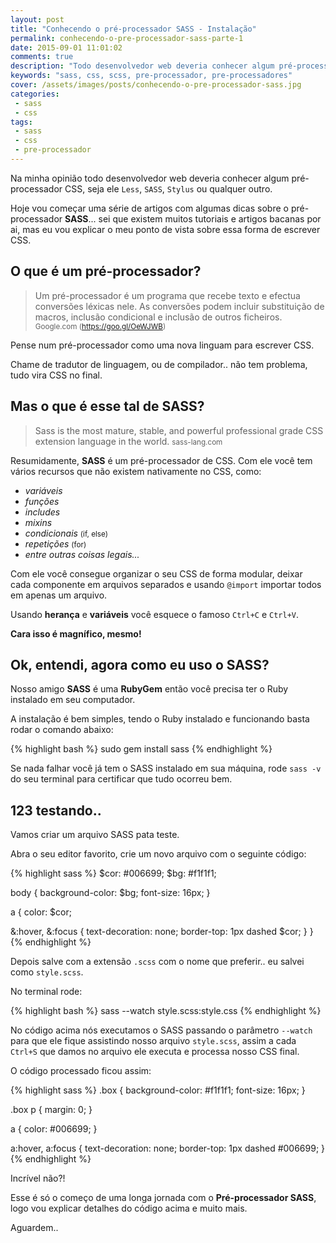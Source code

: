```yaml
---
layout: post
title: "Conhecendo o pré-processador SASS - Instalação"
permalink: conhecendo-o-pre-processador-sass-parte-1
date: 2015-09-01 11:01:02
comments: true
description: "Todo desenvolvedor web deveria conhecer algum pré-processador CSS, seja ele Less, SASS, Stylus ou qualquer outro"
keywords: "sass, css, scss, pre-processador, pre-processadores"
cover: /assets/images/posts/conhecendo-o-pre-processador-sass.jpg
categories:
 - sass
 - css
tags:
 - sass
 - css
 - pre-processador
---
```


Na minha opinião todo desenvolvedor web deveria conhecer algum pré-processador CSS, seja ele `Less`, `SASS`, `Stylus` ou qualquer outro.

Hoje vou começar uma série de artigos com algumas dicas sobre o pré-processador **SASS**... sei que existem muitos tutoriais e artigos bacanas por ai, mas eu vou explicar o meu ponto de vista sobre essa forma de escrever CSS.

## O que é um pré-processador?

> Um pré-processador é um programa que recebe texto e efectua conversões léxicas nele. As conversões podem incluir substituição de macros, inclusão condicional e inclusão de outros ficheiros.
  > <small>Google.com (<a href="https://goo.gl/OeWJWB">https://goo.gl/OeWJWB</a>)</small>

Pense num pré-processador como uma nova linguam para escrever CSS.

Chame de tradutor de linguagem, ou de compilador.. não tem problema, tudo vira CSS no final.

## Mas o que é esse tal de SASS?

> Sass is the most mature, stable, and powerful professional grade CSS extension language in the world.
  > <small>sass-lang.com</small>

Resumidamente, **SASS** é um pré-processador de CSS. Com ele você tem vários recursos que não existem nativamente no CSS, como:

  * *variáveis*
  * *funções*
  * *includes*
  * *mixins*
  * *condicionais* <small>(if, else)</small>
  * *repetições* <small>(for)</small>
  * *entre outras coisas legais...*

Com ele você consegue organizar o seu CSS de forma modular, deixar cada componente em arquivos separados e usando `@import` importar todos em apenas um arquivo.

Usando **herança** e **variáveis** você esquece o famoso `Ctrl+C` e `Ctrl+V`.

**Cara isso é magnífico, mesmo!**

## Ok, entendi, agora como eu uso o SASS?

Nosso amigo **SASS** é uma **RubyGem** então você precisa ter o Ruby instalado em seu computador.

A instalação é bem simples, tendo o Ruby instalado e funcionando basta rodar o comando abaixo:

{% highlight bash %}
sudo gem install sass
{% endhighlight %}

Se nada falhar você já tem o SASS instalado em sua máquina, rode `sass -v` do seu terminal para certificar que tudo ocorreu bem.

## 123 testando..

Vamos criar um arquivo SASS pata teste.

Abra o seu editor favorito, crie um novo arquivo com o seguinte código:

{% highlight sass %}
$cor: #006699;
$bg: #f1f1f1;

body {
  background-color: $bg;
  font-size: 16px;
}

a {
  color: $cor;

  &:hover,
  &:focus {
    text-decoration: none;
    border-top: 1px dashed $cor;
  }
}
{% endhighlight %}

Depois salve com a extensão `.scss` com o nome que preferir.. eu salvei como `style.scss`.

No terminal rode:

{% highlight bash %}
sass --watch style.scss:style.css
{% endhighlight %}

No código acima nós executamos o SASS passando o parâmetro `--watch` para que ele fique assistindo nosso arquivo `style.scss`, assim a cada `Ctrl+S` que damos no arquivo ele executa e processa nosso CSS final.

O código processado ficou assim:

{% highlight sass %}
.box {
  background-color: #f1f1f1;
  font-size: 16px;
}

.box p {
  margin: 0;
}

a {
  color: #006699;
}

a:hover, a:focus {
  text-decoration: none;
  border-top: 1px dashed #006699;
}
{% endhighlight %}

Incrível não?!

Esse é só o começo de uma longa jornada com o **Pré-processador SASS**, logo vou explicar detalhes do código acima e muito mais.

Aguardem..
